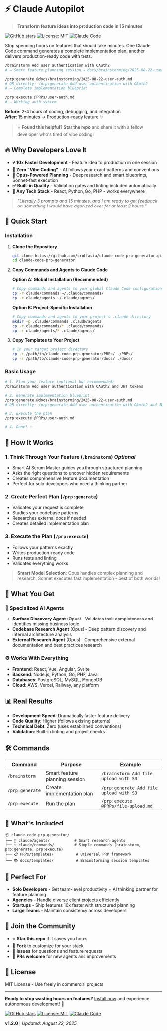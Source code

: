 # ⚡ Claude Autopilot
> **Transform feature ideas into production code in 15 minutes**

[![GitHub stars](https://img.shields.io/github/stars/croffasia/claude-code-prp-generator?style=social)](https://github.com/croffasia/claude-code-prp-generator)
[![License: MIT](https://img.shields.io/badge/License-MIT-yellow.svg)](https://opensource.org/licenses/MIT)
[![Claude Code](https://img.shields.io/badge/Claude-Code-blue)](https://claude.ai/code)

Stop spending hours on features that should take minutes. One Claude Code command generates a complete implementation plan, another delivers production-ready code with tests.

```bash
/brainstorm Add user authentication with OAuth2
# → Smart feature planning session → docs/brainstorming/2025-08-22-user-auth.md

/prp:generate @docs/brainstorming/2025-08-22-user-auth.md
# OR directly: /prp:generate Add user authentication with OAuth2
# → Complete implementation blueprint

/prp:execute @PRPs/user-auth.md  
# → Working auth system
```

**Before**: 2-4 hours of coding, debugging, and integration  
**After**: 15 minutes → Production-ready feature ✨

> ⭐ **Found this helpful? Star the repo** and share it with a fellow developer who's tired of vibe coding!

## 🔥 Why Developers Love It

- **⚡ 10x Faster Development** - Feature idea to production in one session
- **🎯 Zero "Vibe Coding"** - AI follows your exact patterns and conventions
- **🧠 Opus-Powered Planning** - Deep research and smart blueprints, Sonnet-fast execution
- **✅ Built-in Quality** - Validation gates and linting included automatically
- **🚀 Any Tech Stack** - React, Python, Go, PHP - works everywhere

> *"Literally 3 prompts and 15 minutes, and I am ready to get feedback on something I would have agonized over for at least 2 hours."*

## 🚀 Quick Start

### Installation

1. **Clone the Repository**
   ```bash
   git clone https://github.com/croffasia/claude-code-prp-generator.git
   cd claude-code-prp-generator
   ```

2. **Copy Commands and Agents to Claude Code**

   **Option A: Global Installation (Recommended)**
   ```bash
   # Copy commands and agents to your global Claude Code configuration
   cp -r claude/commands ~/.claude/commands/
   cp -r claude/agents ~/.claude/agents/
   ```

   **Option B: Project-Specific Installation**
   ```bash
   # Copy commands and agents to your project's .claude directory
   mkdir -p .claude/commands .claude/agents
   cp -r claude/commands/* .claude/commands/
   cp -r claude/agents/* .claude/agents/
   ```

3. **Copy Templates to Your Project**
   ```bash
   # In your target project directory
   cp -r /path/to/claude-code-prp-generator/PRPs/ ./PRPs/
   cp -r /path/to/claude-code-prp-generator/docs/ ./docs/
   ```

### Basic Usage

```bash
# 1. Plan your feature (optional but recommended)
/brainstorm Add user authentication with OAuth2 and JWT tokens

# 2. Generate implementation blueprint
/prp:generate @docs/brainstorming/2025-08-22-user-auth.md
# OR directly: /prp:generate Add user authentication with OAuth2 and JWT tokens

# 3. Execute the plan  
/prp:execute @PRPs/user-auth.md

# 4. Done! ✨
```

## 🎯 How It Works

### 1. **Think Through Your Feature** (`/brainstorm`) *Optional*
- Smart AI Scrum Master guides you through structured planning
- Asks the right questions to uncover hidden requirements
- Creates comprehensive feature documentation
- Perfect for solo developers who need a thinking partner

### 2. **Create Perfect Plan** (`/prp:generate`)
- Validates your request is complete
- Studies your codebase patterns
- Researches external docs if needed
- Creates detailed implementation plan

### 3. **Execute the Plan** (`/prp:execute`)
- Follows your patterns exactly
- Writes production-ready code
- Runs tests and linting
- Validates everything works

> **Smart Model Selection**: Opus handles complex planning and research, Sonnet executes fast implementation - best of both worlds!

## 💎 What You Get

### 🤖 Specialized AI Agents
- **Surface Discovery Agent** (Opus) - Validates task completeness and identifies missing business logic
- **Codebase Research Agent** (Opus) - Deep pattern discovery and internal architecture analysis
- **External Research Agent** (Opus) - Comprehensive external documentation and best practices research

### ⚙️ Works With Everything
- **Frontend**: React, Vue, Angular, Svelte
- **Backend**: Node.js, Python, Go, PHP, Java
- **Databases**: PostgreSQL, MySQL, MongoDB
- **Cloud**: AWS, Vercel, Railway, any platform

## 📊 Real Results

- **Development Speed**: Dramatically faster feature delivery
- **Code Quality**: Higher (follows existing patterns)
- **Technical Debt**: Zero (uses established conventions)
- **Validation**: Built-in linting and project checks

## 🛠️ Commands

| Command | Purpose | Example |
|---------|---------|---------|
| `/brainstorm` | Smart feature planning session | `/brainstorm Add file upload with S3` |
| `/prp:generate` | Create implementation plan | `/prp:generate Add file upload with S3` |
| `/prp:execute` | Run the plan | `/prp:execute @PRPs/file-upload.md` |

## 📁 What's Included

```
📦 claude-code-prp-generator/
├── 🤖 claude/agents/           # Smart research agents
├── ⚡ claude/commands/         # Simple commands (brainstorm, prp:generate, prp:execute)  
├── 📋 PRPs/templates/          # Universal PRP framework
└── 📚 docs/templates/          # Brainstorming session templates
```

## 🎯 Perfect For

- **Solo Developers** - Get team-level productivity + AI thinking partner for feature planning
- **Agencies** - Handle diverse client projects efficiently
- **Startups** - Ship features 10x faster with structured planning
- **Large Teams** - Maintain consistency across developers

## 🤝 Join the Community

- ⭐ **Star this repo** if it saves you hours
- 🍴 **Fork** to customize for your stack
- 💬 **Issues** for questions and feature requests
- 🔄 **PRs welcome** for new agents and improvements

## 📄 License

MIT License - Use freely in commercial projects

---

**Ready to stop wasting hours on features?** [Install now](#quick-start) and experience autonomous development! 🚀

[![GitHub stars](https://img.shields.io/github/stars/croffasia/claude-code-prp-generator?style=social)](https://github.com/croffasia/claude-code-prp-generator)
[![License: MIT](https://img.shields.io/badge/License-MIT-yellow.svg)](https://opensource.org/licenses/MIT)
[![Claude Code](https://img.shields.io/badge/Claude-Code-blue)](https://claude.ai/code)

**v1.2.0** | *Updated: August 22, 2025*